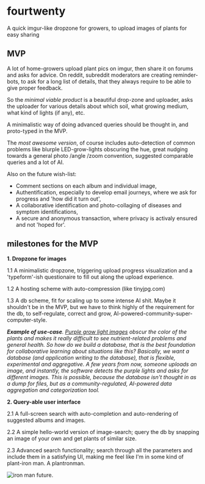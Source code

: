 # fourtwenty
A quick imgur-like dropzone for growers, to upload images of plants for easy sharing 

## MVP 
A lot of home-growers upload plant pics on imgur, then share it on forums and asks for advice. On reddit, subreddit moderators are creating reminder-bots, to ask for a long list of details, that they always require to be able to give proper feedback. 

So the _minimal viable product_ is a beautiful drop-zone and uploader, asks the uploader for various details about which soil, what growing medium, what kind of lights (if any), etc. 

A minimalistic way of doing advanced queries should be thought in, and proto-typed in the MVP. 

The _most awesome version_, of course includes auto-detection of common problems like blurple LED-grow-lights obscuring the hue, great nudging towards a general photo /angle /zoom convention, suggested comparable queries and a lot of AI. 

Also on the future wish-list:
- Comment sections on each album and individual image,
- Authentification, especially to develop email journeys, where we ask for progress and 'how did it turn out',
- A collaborative identification and photo-collaging of diseases and symptom identifications,
- A secure and anonymous transaction, where privacy is activaly ensured and not 'hoped for'. 

## milestones for the MVP
__1. Dropzone for images__

1.1 A minimalistic dropzone, triggering upload progress visualization and a 'typeform'-ish questionaire to fill out along the upload experience. 

1.2 A hosting scheme with auto-compression (like tinyjpg.com)

1.3 A db scheme, fit for scaling up to some intense AI shit. Maybe it shouldn't be in the MVP, but we have to think highly of the requirement for the db, to self-regulate, correct and grow, AI-powered-community-super-computer-style. 

___Example of use-case__. [Purple grow light images](https://www.google.com/search?q=purple++grow+light+led+images+of+plants&tbm=isch&ved=2ahUKEwjNtdnY_prpAhWOD-wKHd-2BVwQ2-cCegQIABAA&oq=purple++grow+light+led+images+of+plants&gs_lcp=CgNpbWcQA1CHGljgMmCmOGgDcAB4AIABWIgBvwqSAQIxOZgBAKABAaoBC2d3cy13aXotaW1n&sclient=img&ei=SHOwXs3xI46fsAff7ZbgBQ&bih=843&biw=1680) obscur the color of the plants and makes it really difficult to see nutrient-related problems and general health. So how do we build a database, that is the best foundation for collaborative learning about situations like this? Basically, we want a database (and application writing to the database), that is flexible, experimental and aggregative. A few years from now, someone uploads an image, and instantly, the software detects the purple lights and asks for different images. This is possible, because the database isn't thought in as a dump for files, but as a community-regulated, AI-powered data aggregation and categorization tool._

__2. Query-able user interface__

2.1 A full-screen search with auto-completion and auto-rendering of suggested albums and images. 

2.2 A simple hello-world version of image-search; query the db by snapping an image of your own and get plants of similar size. 

2.3 Advanced search functionality; search through all the parameters and include them in a satisfying UI, making me feel like I'm in some kind of plant-iron man. A plantronman. 

![iron man future](https://www.meme-arsenal.com/memes/623e2472f3bcd1a769c08842b00d4c5a.jpg). 
